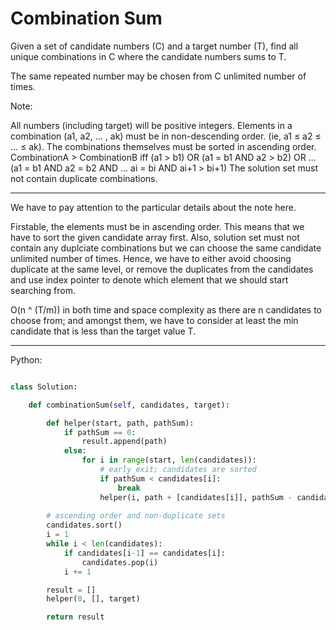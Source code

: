 # Combination Sum

Given a set of candidate numbers (C) and a target number (T), find all unique
combinations in C where the candidate numbers sums to T.

The same repeated number may be chosen from C unlimited number of times.

 Note:

 All numbers (including target) will be positive integers.
 Elements in a combination (a1, a2, … , ak) must be in non-descending order.
 (ie, a1 ≤ a2 ≤ … ≤ ak).
 The combinations themselves must be sorted in ascending order.
 CombinationA > CombinationB iff (a1 > b1) OR (a1 = b1 AND a2 > b2) OR … (a1
 = b1 AND a2 = b2 AND … ai = bi AND ai+1 > bi+1)
 The solution set must not contain duplicate combinations.

---

We have to pay attention to the particular details about the note here.

Firstable, the elements must be in ascending order. This means that we have to
sort the given candidate array first. Also, solution set must not contain any
duplciate combinations but we can choose the same candidate unlimited number of
times. Hence, we have to either avoid choosing duplicate at the same level, or
remove the duplicates from the candidates and use index pointer to denote which
element that we should start searching from.

O(n ^ (T/m)) in both time and space complexity as there are n candidates to
choose from; and amongst them, we have to consider at least the min candidate
that is less than the target value T.

---

Python:

```python

class Solution:

    def combinationSum(self, candidates, target):

        def helper(start, path, pathSum):
            if pathSum == 0:
                result.append(path)
            else:
                for i in range(start, len(candidates)):
                    # early exit; candidates are sorted
                    if pathSum < candidates[i]:
                        break
                    helper(i, path + [candidates[i]], pathSum - candidates[i])
        
        # ascending order and non-duplicate sets
        candidates.sort()
        i = 1
        while i < len(candidates):
            if candidates[i-1] == candidates[i]:
                candidates.pop(i)
            i += 1

        result = []
        helper(0, [], target)

        return result
```
